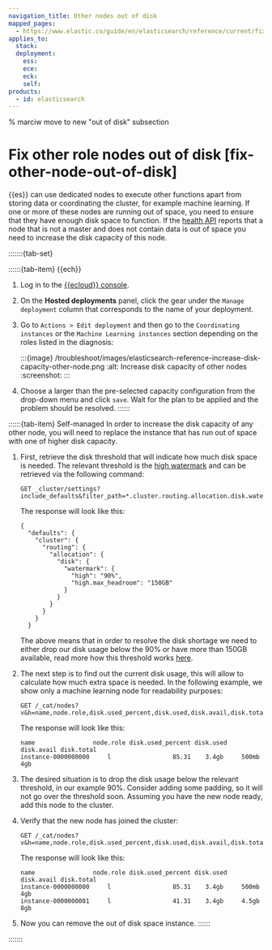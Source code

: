 ```yaml
---
navigation_title: Other nodes out of disk
mapped_pages:
  - https://www.elastic.co/guide/en/elasticsearch/reference/current/fix-other-node-out-of-disk.html
applies_to:
  stack:
  deployment:
    ess:
    ece:
    eck:
    self:
products:
  - id: elasticsearch
---
```


% marciw move to new "out of disk" subsection

# Fix other role nodes out of disk [fix-other-node-out-of-disk]

{{es}} can use dedicated nodes to execute other functions apart from storing data or coordinating the cluster, for example machine learning. If one or more of these nodes are running out of space, you need to ensure that they have enough disk space to function. If the [health API](https://www.elastic.co/docs/api/doc/elasticsearch/operation/operation-health-report) reports that a node that is not a master and does not contain data is out of space you need to increase the disk capacity of this node.

:::::::{tab-set}

::::::{tab-item} {{ech}}
1. Log in to the [{{ecloud}} console](https://cloud.elastic.co?page=docs&placement=docs-body).
2. On the **Hosted deployments** panel, click the gear under the `Manage deployment` column that corresponds to the name of your deployment.
3. Go to `Actions > Edit deployment` and then go to the `Coordinating instances` or the `Machine Learning instances` section depending on the roles listed in the diagnosis:

    :::{image} /troubleshoot/images/elasticsearch-reference-increase-disk-capacity-other-node.png
    :alt: Increase disk capacity of other nodes
    :screenshot:
    :::

4. Choose a larger than the pre-selected capacity configuration from the drop-down menu and click `save`. Wait for the plan to be applied and the problem should be resolved.
::::::

::::::{tab-item} Self-managed
In order to increase the disk capacity of any other node, you will need to replace the instance that has run out of space with one of higher disk capacity.

1. First, retrieve the disk threshold that will indicate how much disk space is needed. The relevant threshold is the [high watermark](elasticsearch://reference/elasticsearch/configuration-reference/cluster-level-shard-allocation-routing-settings.md#cluster-routing-watermark-high) and can be retrieved via the following command:

    ```console
    GET _cluster/settings?include_defaults&filter_path=*.cluster.routing.allocation.disk.watermark.high*
    ```

    The response will look like this:

    ```console-result
    {
      "defaults": {
        "cluster": {
          "routing": {
            "allocation": {
              "disk": {
                "watermark": {
                  "high": "90%",
                  "high.max_headroom": "150GB"
                }
              }
            }
          }
        }
      }
    ```

    The above means that in order to resolve the disk shortage we need to either drop our disk usage below the 90% or have more than 150GB available, read more how this threshold works [here](elasticsearch://reference/elasticsearch/configuration-reference/cluster-level-shard-allocation-routing-settings.md#cluster-routing-watermark-high).

2. The next step is to find out the current disk usage, this will allow to calculate how much extra space is needed. In the following example, we show only a machine learning node for readability purposes:

    ```console
    GET /_cat/nodes?v&h=name,node.role,disk.used_percent,disk.used,disk.avail,disk.total
    ```

    The response will look like this:

    ```console-result
    name                node.role disk.used_percent disk.used disk.avail disk.total
    instance-0000000000     l                 85.31    3.4gb     500mb       4gb
    ```

3. The desired situation is to drop the disk usage below the relevant threshold, in our example 90%. Consider adding some padding, so it will not go over the threshold soon. Assuming you have the new node ready, add this node to the cluster.
4. Verify that the new node has joined the cluster:

    ```console
    GET /_cat/nodes?v&h=name,node.role,disk.used_percent,disk.used,disk.avail,disk.total
    ```

    The response will look like this:

    ```console-result
    name                node.role disk.used_percent disk.used disk.avail disk.total
    instance-0000000000     l                 85.31    3.4gb     500mb       4gb
    instance-0000000001     l                 41.31    3.4gb     4.5gb       8gb
    ```

5. Now you can remove the out of disk space instance.
::::::

:::::::
